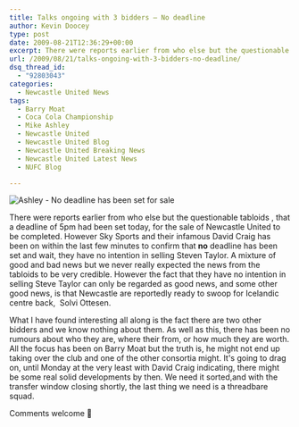 ```yaml
---
title: Talks ongoing with 3 bidders – No deadline
author: Kevin Doocey
type: post
date: 2009-08-21T12:36:29+00:00
excerpt: There were reports earlier from who else but the questionable tabloids , that a deadline of 5pm had been set..
url: /2009/08/21/talks-ongoing-with-3-bidders-no-deadline/
dsq_thread_id:
  - "92803043"
categories:
  - Newcastle United News
tags:
  - Barry Moat
  - Coca Cola Championship
  - Mike Ashley
  - Newcastle United
  - Newcastle United Blog
  - Newcastle United Breaking News
  - Newcastle United Latest News
  - NUFC Blog

---
```

![Ashley - No deadline has been set for sale](https://static.guim.co.uk/sys-images/Sport/Pix/pictures/2009/2/25/1235586865322/Mike-Ashley-001.jpg)

There were reports earlier from who else but the questionable tabloids , that a deadline of 5pm had been set today, for the sale of Newcastle United to be completed. However Sky Sports and their infamous David Craig has been on within the last few minutes to confirm that **no** deadline has been set and wait, they have no intention in selling Steven Taylor. A mixture of good and bad news but we never really expected the news from the tabloids to be very credible. However the fact that they have no intention in selling Steve Taylor can only be regarded as good news, and some other good news, is that Newcastle are reportedly ready to swoop for Icelandic centre back,  Solvi Ottesen.

What I have found interesting all along is the fact there are two other bidders and we know nothing about them. As well as this, there has been no rumours about who they are, where their from, or how much they are worth. All the focus has been on Barry Moat but the truth is, he might not end up taking over the club and one of the other consortia might. It's going to drag on, until Monday at the very least with David Craig indicating, there might be some real solid developments by then. We need it sorted,and with the transfer window closing shortly, the last thing we need is a threadbare squad.

Comments welcome 🙂
